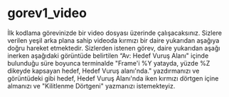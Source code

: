 # gorev1_video

İlk kodlama görevinizde bir video dosyası üzerinde çalışacaksınız. Sizlere verilen yeşil arka plana sahip videoda kırmızı bir daire yukarıdan aşağıya doğru hareket etmektedir.
Sizlerden istenen görev, daire yukarıdan aşağı inerken aşağıdaki görüntüde belirtilen “Av: Hedef Vuruş Alanı" içinde bulunduğu süre boyunca terminalde 
"Frame'i %Y yatayda, yüzde %Z dikeyde kapsayan hedef, Hedef Vuruş alanı'nda." yazdırmanızı ve görüntüdeki gibi hedef, Hedef Vuruş Alanı'nda iken kırmızı dörtgen içine almanızı ve
"Kilitlenme Dörtgeni" yazmanızı istemekteyiz.
